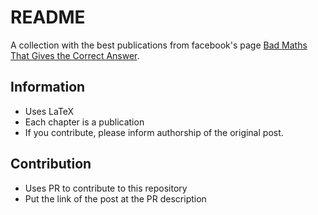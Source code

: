 # README #

A collection with the best publications from facebook's page [Bad Maths That
Gives the Correct
Answer](https://www.facebook.com/groups/1970492222994635/2124063244304198/).


## Information ##

* Uses LaTeX
* Each chapter is a publication
* If you contribute, please inform authorship of the original post.

## Contribution ##

* Uses PR to contribute to this repository
* Put the link of the post at the PR description
